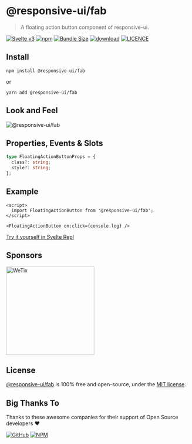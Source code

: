# @responsive-ui/fab

> A floating action button component of responsive-ui.

<p>

[![Svelte v3](https://img.shields.io/badge/svelte-v3-orange.svg)](https://svelte.dev)
[![npm](https://img.shields.io/npm/v/@responsive-ui/fab.svg)](https://www.npmjs.com/package/@responsive-ui/fab)
[![Bundle Size](https://badgen.net/bundlephobia/minzip/%40responsive-ui%2Ffab)](https://bundlephobia.com/result?p=@responsive-ui/fab)
[![download](https://img.shields.io/npm/dw/@responsive-ui/fab.svg)](https://www.npmjs.com/package/@responsive-ui/fab)
[![LICENCE](https://img.shields.io/github/license/wetix/responsive-ui)](https://github.com/wetix/responsive-ui/blob/main/LICENSE)

</p>

## Install

```console
npm install @responsive-ui/fab
```

or

```console
yarn add @responsive-ui/fab
```

## Look and Feel

<img src="https://user-images.githubusercontent.com/28108597/104025541-c34c4d00-51ff-11eb-9778-dfc60497c47b.png"
alt="@responsive-ui/fab" />

## Properties, Events & Slots

```ts
type FloatingActionButtonProps = {
  class?: string;
  style?: string;
};
```

## Example

```svelte
<script>
  import FloatingActionButton from '@responsive-ui/fab';
</script>

<FloatingActionButton on:click={console.log} />
```

[Try it yourself in Svelte Repl](https://svelte.dev/repl/c4b79c26ad2149d6a1359d5ce5e68186?version=latest)

## Sponsors

<img src="https://asset.wetix.my/images/logo/wetix.png" alt="WeTix" width="240px">

## License

[@responsive-ui/fab](https://github.com/wetix/responsive-ui/tree/main/components/fab) is 100% free and open-source, under the [MIT license](https://github.com/wetix/responsive-ui/blob/main/LICENSE).

## Big Thanks To

Thanks to these awesome companies for their support of Open Source developers ❤

[![GitHub](https://jstools.dev/img/badges/github.svg)](https://github.com/open-source)
[![NPM](https://jstools.dev/img/badges/npm.svg)](https://www.npmjs.com/)

